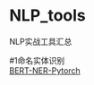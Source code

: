 # NLP_tools
NLP实战工具汇总

#1命名实体识别<br>
[BERT-NER-Pytorch](https://github.com/lonePatient/BERT-NER-Pytorch)
